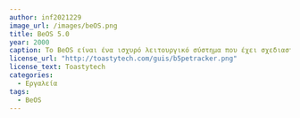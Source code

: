 ```yaml
---
author: inf2021229
image_url: /images/beOS.png
title: BeOS 5.0
year: 2000
caption: Το BeOS είναι ένα ισχυρό λειτουργικό σύστημα που έχει σχεδιαστεί κυρίως για χρήση πολυμέσων επιτραπέζιου υπολογιστή. Αρχικά το BeOS σχεδιάστηκε για ένα προσαρμοσμένο σύστημα υπολογιστή γνωστό ως BeBox που είχε ειδικές δυνατότητες εισόδου/εξόδου πολυμέσων και αργότερα μεταφέρθηκε σε Macintosh και τελικά μεταφέρθηκε στον υπολογιστή.
license_url: "http://toastytech.com/guis/b5petracker.png" 
license_text: Toastytech
categories:
  - Εργαλεία
tags: 
  - BeOS
---
```

